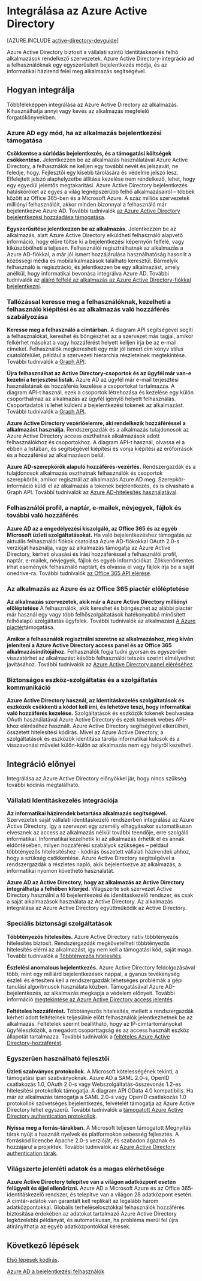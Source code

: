 <properties
   pageTitle="Integrálása az Azure Active Directory |} Microsoft Azure"
   description="Segédvonalhoz előnyei és erőforrások integrálása az Azure Active Directory számára."
   services="active-directory"
   documentationCenter="dev-center-name"
   authors="bryanla"
   manager="mbaldwin"
   editor=""/>

<tags
   ms.service="active-directory"
   ms.devlang="na"
   ms.topic="article"
   ms.tgt_pltfrm="na"
   ms.workload="identity"
   ms.date="09/16/2016"
   ms.author="mbaldwin"/>

# <a name="integrating-with-azure-active-directory"></a>Integrálása az Azure Active Directory

[AZURE.INCLUDE [active-directory-devguide](../../../includes/active-directory-devguide.md)]

Azure Active Directory biztosít a vállalati szintű Identitáskezelés felhő alkalmazások rendelkező szervezetek.  Azure Active Directory-integráció ad a felhasználóknak egy egyszerűsített bejelentkezés módja, és az informatikai házirend felel meg alkalmazás segítségével.

## <a name="how-to-integrate"></a>Hogyan integrálja

Többféleképpen integrálása az Azure Active Directory az alkalmazás.  Kihasználhatja annyi vagy kevés az alkalmazás megfelelő forgatókönyvekben.

### <a name="support-azure-ad-as-a-way-to-sign-in-to-your-application"></a>Azure AD egy mód, ha az alkalmazás bejelentkezési támogatása

**Csökkentse a súrlódás bejelentkezés, és a támogatási költségek csökkentése.** Jelentkezzen be az alkalmazás használatával Azure Active Directory, a felhasználók ne kelljen egy további nevét és jelszavát, ne feledje, hogy.  Fejlesztői egy kisebb tárolására és védelme jelszó lesz.  Elfelejtett jelszó alaphelyzetbe állítása kezelése nem rendelkező, lehet, hogy egy egyedül jelentős megtakarítási.  Azure Active Directory bejelentkezés hatásköröket az egyes a világ legnépszerűbb felhő alkalmazásairól – többek között az Office 365-ben és a Microsoft Azure.  A száz milliós szervezetek milliónyi felhasználóit, akkor minden bizonnyal a felhasználó már bejelentkezve Azure AD.  További tudnivalók [az Azure Active Directory bejelentkezési hozzáadása támogatása](../active-directory-authentication-scenarios.md).

**Egyszerűsítése jelentkezzen be az alkalmazás.**  Jelentkezzen be az alkalmazás, alatt Azure Active Directory elküldheti felhasználó alapvető információ, hogy előre töltse ki a bejelentkezési képernyőn felfelé, vagy kiküszöbölheti a teljesen.  Felhasználói regisztrálhatnak az alkalmazás a Azure AD-fiókkal, a már jól ismert hozzájárulása használhatóság hasonlít a közösségi média és mobilalkalmazások található keresztül.  Bármelyik felhasználó is regisztráció, és jelentkezzen be egy alkalmazást, amely anélkül, hogy informatikai bevonása integrálva Azure AD.  További tudnivalók az [aláíró felfelé az alkalmazás az Azure Active Directory-fiókkal bejelentkezni](../../app-service-mobile/app-service-mobile-how-to-configure-active-directory-authentication.md).

### <a name="browse-for-users-manage-user-provisioning-and-control-access-to-your-application"></a>Tallózással keresse meg a felhasználóknak, kezelheti a felhasználó kiépítési és az alkalmazás való hozzáférés szabályozása

**Keresse meg a felhasználó a címtárban.**  A diagram API segítségével segíti a felhasználókat, kereshet és böngészhet az a szervezet más tagjai, amikor felkérhet másokat a vagy hozzáférést helyett kelljen írja be az e-mail címeket.  Felhasználók megkeresheti egy már jól ismert cím könyv stílus csatolófelület, például a szervezeti hierarchia részleteinek megtekintése.  További tudnivalók a [Graph API](../active-directory-graph-api.md).

**Újra felhasználhat az Active Directory-csoportok és az ügyfél már van-e kezelni a terjesztési listák.**  Azure AD az ügyfél már e-mail terjesztési használatának és hozzáférés kezelése a csoportokat tartalmazza.  A diagram API-t használ, ezek a csoportok létrehozása és kezelése egy külön csoporthalmaz az alkalmazás az ügyfél igénylő helyett felhasználás.  Csoportadatok is lehet küldeni a bejelentkezési tokenek az alkalmazást.  További tudnivalók a [Graph API](../active-directory-graph-api.md).

**Azure Active Directory vezérlőelemre, aki rendelkezik hozzáféréssel a alkalmazást használja.**  Rendszergazdák és a alkalmazás tulajdonosok az Azure Active Directory access oszthatnak alkalmazások adott felhasználókhoz és csoportokhoz.  A diagram API-t használ, olvassa el a ebben a listában, és segítségével kiépítési és vonja kiépítési az erőforrások és a hozzáférési az alkalmazáson belül.

**Azure AD-szerepkörök alapuló hozzáférés-vezérlés.**  Rendszergazdák és a tulajdonosok alkalmazás oszthatnak felhasználók és csoportok szerepkörök, amikor regisztrál az alkalmazás Azure AD meg.  Szerepkör-információ küldi el az alkalmazás a tokenek bejelentkezés, és is olvasható a Graph API.  További tudnivalók az [Azure AD-hitelesítés használatával](http://blogs.technet.com/b/ad/archive/2014/12/18/azure-active-directory-now-with-group-claims-and-application-roles.aspx).

### <a name="get-access-to-users-profile-calendar-email-contacts-files-and-more"></a>Felhasználói profil, a naptár, e-mailek, névjegyek, fájlok és további való hozzáférés

**Azure AD az a engedélyezési kiszolgáló, az Office 365 és az egyéb Microsoft üzleti szolgáltatásokat.**  Ha való bejelentkezéshez támogatás az aktuális felhasználói fiókok csatolása Azure AD-fiókokkal OAuth 2.0-s verzióját használja, vagy az alkalmazás támogatja az Azure Active Directory, kérheti olvasási és írási hozzáféréssel a felhasználói profil, naptár, e-mailek, névjegyek, fájlok és egyéb információkat.  Zökkenőmentes írhat események felhasználó naptárt, és olvassa el vagy fájlok írja be a saját onedrive-ra.  További tudnivalók [az Office 365 API elérése](https://msdn.microsoft.com/office/office365/howto/platform-development-overview).

### <a name="promote-your-application-in-the-azure-and-office-365-marketplaces"></a>Az alkalmazás az Azure és az Office 365 piactér előléptetése

**Az alkalmazás szervezetek, akik már a Azure Active Directory milliónyi előléptetése**  A felhasználók, akik kereshet és böngészhet az alábbi piactér már használ egy vagy több felhőszolgáltatások hatékonyabbá minősített felhőalapú szolgáltatás ügyfelek.  További tudnivalók az alkalmazást [A Azure piactér](https://azure.microsoft.com/marketplace/partner-program/)támogatása.

**Amikor a felhasználók regisztrálni szeretne az alkalmazáshoz, meg kíván jeleníteni a Azure Active Directory access panel és az Office 365 alkalmazásindítójához.**  Felhasználók fogja tudni gyorsan és egyszerűen visszatérhet az alkalmazást később felhasználói tetszés szerint elmélyedhet javításához.  További tudnivalók az [Azure Active Directory panel eléréséhez](../active-directory-saas-access-panel-introduction.md).

### <a name="secure-device-to-service-and-service-to-service-communication"></a>Biztonságos eszköz-szolgáltatás és a szolgáltatás kommunikáció

**Azure Active Directory használ, az Identitáskezelés szolgáltatások és eszközök csökkenti a kódot kell írni, és lehetővé teszi, hogy informatikai való hozzáférés kezelése.**  Szolgáltatások és eszközök tokenek beolvasása OAuth használatával Azure Active Directory és ezek tokenek webes API-khoz eléréséhez használt.  Azure Active Directory segítségével elkerülheti, összetett hitelesítési kódírás.  Mivel az Azure Active Directory, a szolgáltatások és eszközök identitása tárolja informatikai kulcsok és a visszavonási művelet külön-külön az alkalmazás nem egy helyről kezelheti.

## <a name="benefits-of-integration"></a>Integráció előnyei

Integrálása az Azure Active Directory előnyökkel jár, hogy nincs szükség további kódírás megtalálható.

### <a name="integration-with-enterprise-identity-management"></a>Vállalati Identitáskezelés integrációja

**Az informatikai házirendek betartása alkalmazás segítségével.**  Szervezetek saját vállalati identitáskezelő rendszerben integrálása az Azure Active Directory, így a szervezet egy személy elhagyásakor automatikusan elvesznek az access az alkalmazás nélkül további teendője, erre szolgáló informatikai.  Informatikai kezelhetik ki az alkalmazás érhetik el és annak eldöntésében, milyen hozzáférési szabályok szükséges – például többtényezős hitelesítéshez - kódírás összetett vállalati házirendek ahhoz, hogy a szükség csökkentése.  Azure Active Directory segítségével a rendszergazdák a részletes napló, akik bejelentkezve az alkalmazás, a informatikai nyomon követhető használatát.

**Azure AD az Active Directory, hogy az alkalmazás az Active Directory integrálhatja a felhőben kiterjed.**  Világszerte sok szervezet Active Directory használni a fő bejelentkezési és identitáskezelő rendszer, és csak a saját alkalmazások használata az Active Directory.  Az alkalmazás integrálása az Azure Active Directory együttműködik az Active Directory.

### <a name="advanced-security-features"></a>Speciális biztonsági szolgáltatások

**Többtényezős hitelesítés.**  Azure Active Directory natív többtényezős hitelesítés biztosít.  Rendszergazdák megkövetelheti többtényezős hitelesítés elérni az alkalmazást, így nem kell a támogatási kód, saját maga.  További tudnivalók a [Többtényezős hitelesítés](https://azure.microsoft.com/documentation/services/multi-factor-authentication/).

**Észlelési anomalous bejelentkezés.**  Azure Active Directory feldolgozásával több, mint egy milliárd bejelentkezések nappal, a gyanús tevékenység észleli és értesíteni kell a rendszergazdák lehetséges problémák a gépi tanulási algoritmusok használata közben.  Támogatásával Azure AD-bejelentkezés, az alkalmazás megkapja a védelem előnyeit. További információ [megtekintése az Azure Active Directory access jelentés](../active-directory-view-access-usage-reports.md).

**Feltételes hozzáférést.**  Többtényezős hitelesítés, mellett a rendszergazdák kérheti adott feltételnek teljesülnie előtt felhasználók jelentkezhetnek be az alkalmazás.  Feltételek szerint beállítható, hogy az IP-címtartományokat ügyféleszközök, a megadott csoporttagság és az access használt eszköz állapotát tartalmazza.  További tudnivalók a [feltételes Azure Active Directory-hozzáférést](../active-directory-conditional-access.md).

### <a name="easy-development"></a>Egyszerűen használható fejlesztői

**Üzleti szabványos protokollok.**  A Microsoft kötelességének tekinti, a támogatási ipari szabványoknak.  Azure AD a SAML 2.0-s, OpenID csatlakozás 1.0, OAuth 2.0-s vagy Webszolgáltatás-összevonás 1.2-es hitelesítési protokollok támogatja.  A diagram API OData 4.0 kompatibilis.  Ha már az alkalmazás támogatja a SAML 2.0-s vagy OpenID csatlakozás 1.0 protokollok szövetséges bejelentkezés, felvételét támogatja az Azure Active Directory lehet egyszerű.  További tudnivalók a [támogatott Azure Active Directory authentication protokollok](../active-directory-authentication-protocols.md).

**Nyissa meg a forrás-tárakban.**  A Microsoft teljesen támogatott Megnyitás tárak nyújt a használt nyelvek és platformokon sebesség fejlesztés.  A forráskód licencbe Apache 2.0-s verzióját, és szabadon ágaznak és hozzájárul a projektek.  További tudnivalók az [Azure Active Directory authentication tárak](../active-directory-authentication-libraries.md).

### <a name="worldwide-presence-and-high-availability"></a>Világszerte jelenléti adatok és a magas elérhetősége

**Azure Active Directory telepítve van a világon adatközpont esetén felügyelt és éjjel ellenőrizni.**  Azure AD a Microsoft Azure és az Office 365-identitáskezelő rendszer, és telepítve van a világon 28 adatközpont esetén.  A címtár-adatok van garantált kell replikált az legalább három adatközpontokkal.  Globális terheléselosztókkal felhasználók hozzáférés biztosítása érdekében az adatokat tartalmazó Azure Active Directory legközelebbi példányát, és automatikusan, ha probléma merül fel újra átirányíthatja az egyéb adatközpontokkal kérések.

## <a name="next-steps"></a>Következő lépések

[Első lépések kódírás](../active-directory-developers-guide.md#getting-started).

[Azure AD a bejelentkezési felhasználók](../active-directory-authentication-scenarios.md)
